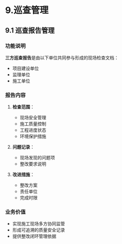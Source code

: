 # 9.巡查管理

## 9.1 巡查报告管理

### 功能说明
**三方巡查报告**是由以下单位共同参与形成的现场检查文档：
- 项目建设单位
- 监理单位  
- 施工单位

### 报告内容
1. **检查范围**：
   - 现场安全管理
   - 施工质量控制
   - 工程进度状态
   - 环境保护措施

2. **问题记录**：
   - 现场发现的问题项
   - 整改要求说明

3. **改进措施**：
   - 整改方案
   - 责任单位
   - 完成时限

### 业务价值
- 实现施工现场多方协同监管
- 形成可追溯的质量安全记录
- 提供整改闭环管理依据